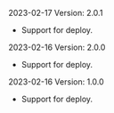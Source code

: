 2023-02-17 Version: 2.0.1
- Support for deploy.

2023-02-16 Version: 2.0.0
- Support for deploy.

2023-02-16 Version: 1.0.0
- Support for deploy.

